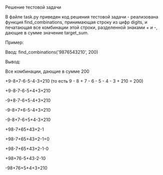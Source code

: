 Решение тестовой задачи 

В файле task.py приведен код решения тестовой задачи - реализована функция find_combinations, принимающая строку из цифр digits, и печатающая все комбинации этой строки, разделенной знаками + и -, дающие в сумме значение target_sum.

Пример:

Ввод: find_combinations('9876543210', 200)

Вывод:

Все комбинации, дающие в сумме 200

+9-8+7-6-5-4-3+210 (то есть 9 - 8 + 7 - 6 - 5 - 4 - 3 + 210 = 200)

+9-8-7-6-5+4+3+210

-9+8-7-6+5-4+3+210

-9-8+7+6-5-4+3+210

-9-8+7-6+5+4-3+210

+98-7+65+43+2-1

+98-7+65+43+2-1+0

+98-7+65+43+2-1-0

+98+76-5+43-2-10

-98+76+5+4+3+210
